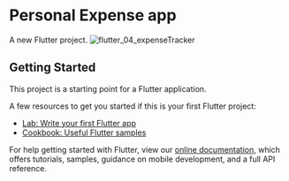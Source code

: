 # Personal Expense app

A new Flutter project.
![flutter_04_expenseTracker](https://github.com/amaanmithani/PersonalExpenseapp/assets/101476296/4978bff2-b291-4bf1-9d75-ffc2a727916b)

## Getting Started

This project is a starting point for a Flutter application.

A few resources to get you started if this is your first Flutter project:

- [Lab: Write your first Flutter app](https://flutter.dev/docs/get-started/codelab)
- [Cookbook: Useful Flutter samples](https://flutter.dev/docs/cookbook)

For help getting started with Flutter, view our
[online documentation](https://flutter.dev/docs), which offers tutorials,
samples, guidance on mobile development, and a full API reference.
